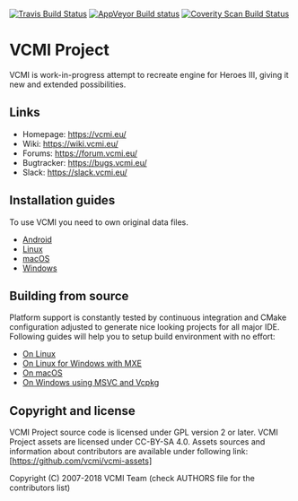 [![Travis Build Status](https://travis-ci.org/vcmi/vcmi.svg?branch=develop)](https://travis-ci.org/vcmi/vcmi)
[![AppVeyor Build status](https://ci.appveyor.com/api/projects/status/github/vcmi/vcmi?branch=develop&svg=true)](https://ci.appveyor.com/project/vcmi/vcmi)
[![Coverity Scan Build Status](https://scan.coverity.com/projects/vcmi/badge.svg)](https://scan.coverity.com/projects/vcmi)
# VCMI Project
VCMI is work-in-progress attempt to recreate engine for Heroes III, giving it new and extended possibilities.

## Links

 * Homepage:   https://vcmi.eu/
 * Wiki:       https://wiki.vcmi.eu/
 * Forums:     https://forum.vcmi.eu/
 * Bugtracker: https://bugs.vcmi.eu/
 * Slack:      https://slack.vcmi.eu/

## Installation guides

To use VCMI you need to own original data files.

 * [Android](https://wiki.vcmi.eu/Installation_on_Android)
 * [Linux](https://wiki.vcmi.eu/Installation_on_Linux)
 * [macOS](https://wiki.vcmi.eu/Installation_on_macOS)
 * [Windows](https://wiki.vcmi.eu/Installation_on_Windows)

## Building from source

Platform support is constantly tested by continuous integration and CMake configuration adjusted to generate nice looking projects for all major IDE. Following guides will help you to setup build environment with no effort:

 * [On Linux](https://wiki.vcmi.eu/How_to_build_VCMI_(Linux))
 * [On Linux for Windows with MXE](https://wiki.vcmi.eu/How_to_build_VCMI_(Linux/Cmake/MXE))
 * [On macOS](https://wiki.vcmi.eu/How_to_build_VCMI_(macOS))
 * [On Windows using MSVC and Vcpkg](https://wiki.vcmi.eu/How_to_build_VCMI_(Windows/Vcpkg))

## Copyright and license

VCMI Project source code is licensed under GPL version 2 or later.
VCMI Project assets are licensed under CC-BY-SA 4.0. Assets sources and information about contributors are available under following link: [https://github.com/vcmi/vcmi-assets]

Copyright (C) 2007-2018  VCMI Team (check AUTHORS file for the contributors list)
